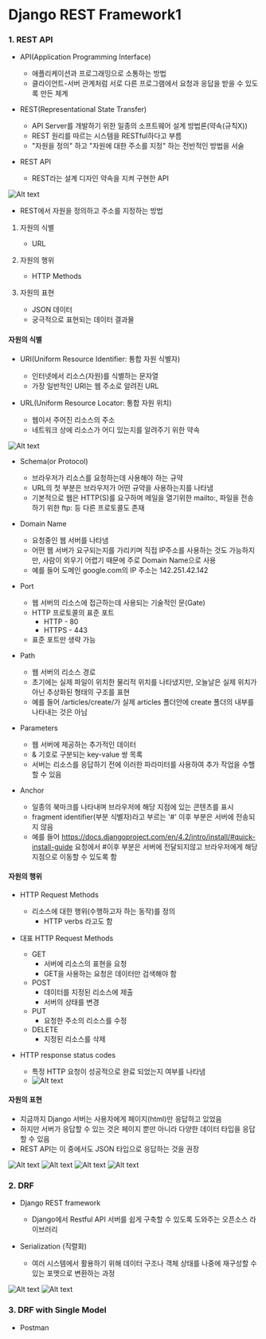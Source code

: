 # Django REST Framework1


### 1. REST API
- API(Application Programming Interface)
  - 애플리케이션과 프로그래밍으로 소통하는 방법
  - 클라이언트-서버 관계처럼 서로 다른 프로그램에서 요청과 응답을 받을 수 있도록 만든 체계

-  REST(Representational State Transfer)
   -  API Server를 개발하기 위한 일종의 소프트웨어 설계 방법론(약속(규칙X))
   -  REST 원리를 따르는 시스템을 RESTful하다고 부름
   -  "자원을 정의" 하고 "자원에 대한 주소를 지정" 하는 전반적인 방법을 서술

- REST API
  - REST라는 설계 디자인 약속을 지켜 구현한 API


![Alt text](image.png)

- REST에서 자원을 정의하고 주소를 지정하는 방법
1. 자원의 식별
   - URL

2. 자원의 행위
   - HTTP Methods

3. 자원의 표현
   - JSON 데이터
   - 궁극적으로 표현되는 데이터 결과물

#### 자원의 식별

- URI(Uniform Resource Identifier: 통합 자원 식별자)
  - 인터넷에서 리소스(자원)를 식별하는 문자열
  - 가장 일반적인 URI는 웹 주소로 알려진 URL

- URL(Uniform Resource Locator: 통합 자원 위치)
  - 웹이서 주어진 리소스의 주소
  - 네트워크 상에 리소스가 어디 있는지를 알려주기 위한 약속 

![Alt text](image-1.png)

- Schema(or Protocol)
  - 브라우저가 리소스를 요청하는데 사용해야 하는 규약
  - URL의 첫 부분은 브라우저가 어떤 규약을 사용하는지를 나타냄
  - 기본적으로 웹은 HTTP(S)를 요구하며 메일을 열기위한 mailto:, 파일을 전송하기 위한 ftp: 등 다른 프로토콜도 존재

- Domain Name
  - 요청중인 웹 서버를 나타냄
  - 어떤 웹 서버가 요구되는지를 가리키며 직접 IP주소를 사용하는 것도 가능하지만, 사람이 외우기 어렵기 때문에 주로 Domain Name으로 사용
  - 예를 들어 도메인 google.com의 IP 주소는 142.251.42.142

- Port
  - 웹 서버의 리소스에 접근하는데 사용되는 기술적인 문(Gate)
  - HTTP 프로토콜의 표준 포트
    - HTTP - 80
    - HTTPS - 443
  - 표준 포트만 생략 가능

- Path
  - 웹 서버의 리소스 경로
  - 초기에는 실제 파일이 위치한 물리적 위치를 나타냈지만, 오늘날은 실제 위치가 아닌 추상화된 형태의 구조를 표현
  - 예를 들어 /articles/create/가 실제 articles 폴더안에 create 폴더의 내부를 나타내는 것은 아님

- Parameters
  - 웹 서버에 제공하는 추가적인 데이터
  - & 기호로 구분되는 key-value 쌍 목록
  - 서버는 리소스를 응답하기 전에 이러한 파라미터를 사용하여 추가 작업을 수핼할 수 있음

- Anchor
  - 일종의 북마크를 나타내며 브라우저에 해당 지점에 있는 콘텐츠를 표시
  - fragment identifier(부분 식별자)라고 부르는 '#' 이후 부분은 서버에 전송되지 않음
  - 예를 들어 https://docs.djangoproject.com/en/4.2/intro/install/#quick-install-guide 요청에서 #이후 부분은 서버에 전달되지않고 브라우저에게 해당 지점으로 이동할 수 있도록 함


#### 자원의 행위

- HTTP Request Methods
  -  리소스에 대한 행위(수행하고자 하는 동작)를 정의
      -  HTTP verbs 라고도 함

- 대표 HTTP Request Methods
  - GET
    - 서버에 리소스의 표현을 요청
    - GET을 사용하는 요청은 데이터만 검색해야 함
  - POST
    - 데이터를 지정된 리소스에 제출
    - 서버의 상태를 변경
  - PUT
    - 요청한 주소의 리소스를 수정
  - DELETE
    - 지정된 리소스를 삭제

- HTTP response status codes
  - 특정 HTTP 요청이 성공적으로 완료 되었는지 여부를 나타냄
  - ![Alt text](image-2.png)


#### 자원의 표현

- 지금까지 Django 서버는 사용자에게 페이지(html)만 응답하고 있었음
- 하지만 서버가 응답할 수 있는 것은 페이지 뿐만 아니라 다양한 데이터 타입을 응답할 수 있음
- REST API는 이 중에서도 JSON 타입으로 응답하는 것을 권장

![Alt text](image-3.png)
![Alt text](image-4.png)
![Alt text](image-5.png)
![Alt text](image-6.png)


### 2. DRF

- Django REST framework
  - Django에서 Restful API 서버를 쉽게 구축할 수 있도록 도와주는 오픈소스 라이브러리

- Serialization (직렬화)
  - 여러 시스템에서 활용하기 위해 데이터 구조나 객체 상태를 나중에 재구성할 수 있는 포멧으로 변환하는 과정

![Alt text](image-7.png)
![Alt text](image-8.png)



### 3. DRF with Single Model

- Postman
